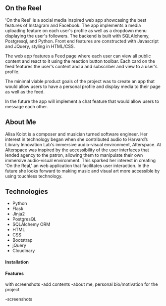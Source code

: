 ## On the Reel

'On the Reel' is a social media inspired web app showcasing the best features of Instagram and Facebook. 
The app implements a media uploading feature on each user's profile as well as a dropdown menu displaying the 
user's followers. The backend is built with SQLAlchemy, Postgresql, and Python. Front end features are constructed with Javascript and JQuery, 
styling in HTML/CSS. 

The web app features a Feed page where each user can view all public content and react to it using the 
reaction button toolbar. Each card on the feed features the user's content and a 
and subscriber and view to a user's profile. 

The minimal viable product goals of the project was to create an app that would allow users to have a personal profile 
and display media to their page as well as the feed. 

In the future the app will implement a chat feature that would allow users to message each other. 

## About Me

Alisa Kolot is a composer and musician turned software engineer. Her interest in technology began when she contributed audio to Harvard’s Library Innovation Lab's immersive audio-visual environment, Alterspace. At Alterspace was inspired by the accessibility of the user interfaces that lended agency to the patron, allowing them to manipulate their own immersive audio-visual environment. This sparked her interest in creating 'On the Real,' an web application that facilitates user interaction. In the future she looks forward to making music and visual art more accessible by using touchless technology. 


## <a name="tech-stack"></a>Technologies
* Python
* Flask
* Jinja2
* PostgresQL
* SQLAlchemy ORM
* HTML
* CSS
* Bootstrap
* jQuery
* Cloudinary

#### Installation

#### Features
with screenshots
-add contents 
-about me, personal bio/motivation for the project

-screenshots






